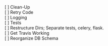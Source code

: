 [ ] Clean-Up  
[ ] Retry Code  
[ ] Logging  
[ ] Tests  
[ ] Restructure Dirs; Separate tests, celery, flask.  
[ ] Get Travis Working  
[ ] Reorganize DB Schema  

